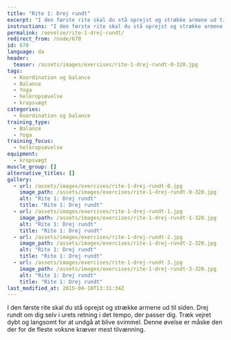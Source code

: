 ```yaml
---
title: "Rite 1: Drej rundt"
excerpt: "I den første rite skal du stå oprejst og strække armene ud til siden. Drej rundt om dig selv i urets retning i det tempo, der passer dig. Træk vejret dybt og langsomt for at undgå at blive svimmel. Denne øvelse er måske den der for de fleste voksne kræver mest tilvænning."
instructions: "I den første rite skal du stå oprejst og strække armene ud til siden. Drej rundt om dig selv i urets retning i det tempo, der passer dig. Træk vejret dybt og langsomt for at undgå at blive svimmel. Denne øvelse er måske den der for de fleste voksne kræver mest tilvænning."
permalink: /oevelse/rite-1-drej-rundt/
redirect_from: /node/670
id: 670
language: da
header:
  teaser: /assets/images/exercises/rite-1-drej-rundt-0-320.jpg
tags:
  - Koordination og balance
  - Balance
  - Yoga
  - helkropsøvelse
  - kropsvægt
categories:
  - Koordination og balance
training_type: 
  - Balance
  - Yoga
training_focus: 
  - helkropsøvelse
equipment:
  - kropsvægt
muscle_group: []
alternative_titles: []
gallery:
  - url: /assets/images/exercises/rite-1-drej-rundt-0.jpg
    image_path: /assets/images/exercises/rite-1-drej-rundt-0-320.jpg
    alt: "Rite 1: Drej rundt"
    title: "Rite 1: Drej rundt"
  - url: /assets/images/exercises/rite-1-drej-rundt-1.jpg
    image_path: /assets/images/exercises/rite-1-drej-rundt-1-320.jpg
    alt: "Rite 1: Drej rundt"
    title: "Rite 1: Drej rundt"
  - url: /assets/images/exercises/rite-1-drej-rundt-2.jpg
    image_path: /assets/images/exercises/rite-1-drej-rundt-2-320.jpg
    alt: "Rite 1: Drej rundt"
    title: "Rite 1: Drej rundt"
  - url: /assets/images/exercises/rite-1-drej-rundt-3.jpg
    image_path: /assets/images/exercises/rite-1-drej-rundt-3-320.jpg
    alt: "Rite 1: Drej rundt"
    title: "Rite 1: Drej rundt"
last_modified_at: 2015-04-10T13:31:34Z
---
```


I den første rite skal du stå oprejst og strække armene ud til siden. Drej rundt om dig selv i urets retning i det tempo, der passer dig. Træk vejret dybt og langsomt for at undgå at blive svimmel. Denne øvelse er måske den der for de fleste voksne kræver mest tilvænning.
